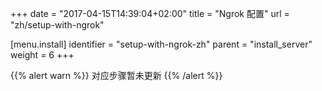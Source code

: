 +++
date = "2017-04-15T14:39:04+02:00"
title = "Ngrok 配置"
url = "zh/setup-with-ngrok"

[menu.install]
  identifier = "setup-with-ngrok-zh"
  parent = "install_server"
  weight = 6
+++

{{% alert warn %}}
对应步骤暂未更新
{{% /alert %}}
